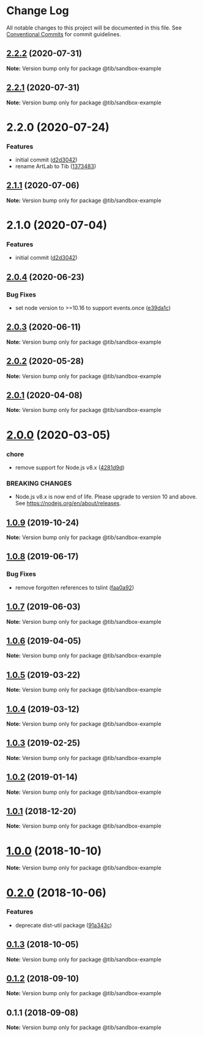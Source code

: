 # Change Log

All notable changes to this project will be documented in this file.
See [Conventional Commits](https://conventionalcommits.org) for commit guidelines.

## [2.2.2](https://github.com/tibjs/framework/compare/@tib/sandbox-example@2.2.1...@tib/sandbox-example@2.2.2) (2020-07-31)

**Note:** Version bump only for package @tib/sandbox-example





## [2.2.1](https://github.com/tibjs/framework/compare/@tib/sandbox-example@2.2.0...@tib/sandbox-example@2.2.1) (2020-07-31)

**Note:** Version bump only for package @tib/sandbox-example





# 2.2.0 (2020-07-24)


### Features

* initial commit ([d2d3042](https://github.com/tibjs/framework/commit/d2d3042c9282625e4f5e8006d391d1c4ac42fc7d))
* rename ArtLab to Tib ([1373483](https://github.com/tibjs/framework/commit/1373483d3294162f9aa827a5e158b8a529d32338))





## [2.1.1](https://github.com/tibjs/framework/compare/@tib/sandbox-example@2.1.0...@tib/sandbox-example@2.1.1) (2020-07-06)

**Note:** Version bump only for package @tib/sandbox-example





# 2.1.0 (2020-07-04)


### Features

* initial commit ([d2d3042](https://github.com/tibjs/framework/commit/d2d3042c9282625e4f5e8006d391d1c4ac42fc7d))





## [2.0.4](https://github.com/tibjs/framework/compare/@tib/sandbox-example@2.0.3...@tib/sandbox-example@2.0.4) (2020-06-23)


### Bug Fixes

* set node version to >=10.16 to support events.once ([e39da1c](https://github.com/tibjs/framework/commit/e39da1ca47728eafaf83c10ce35b09b03b6a4edc))





## [2.0.3](https://github.com/tibjs/framework/compare/@tib/sandbox-example@2.0.2...@tib/sandbox-example@2.0.3) (2020-06-11)

**Note:** Version bump only for package @tib/sandbox-example





## [2.0.2](https://github.com/tibjs/framework/compare/@tib/sandbox-example@2.0.1...@tib/sandbox-example@2.0.2) (2020-05-28)

**Note:** Version bump only for package @tib/sandbox-example





## [2.0.1](https://github.com/tibjs/framework/compare/@tib/sandbox-example@2.0.0...@tib/sandbox-example@2.0.1) (2020-04-08)

**Note:** Version bump only for package @tib/sandbox-example





# [2.0.0](https://github.com/tibjs/framework/compare/@tib/sandbox-example@1.0.9...@tib/sandbox-example@2.0.0) (2020-03-05)


### chore

* remove support for Node.js v8.x ([4281d9d](https://github.com/tibjs/framework/commit/4281d9df50f0715d32879e1442a90b643ec8f542))


### BREAKING CHANGES

* Node.js v8.x is now end of life. Please upgrade to version
10 and above. See https://nodejs.org/en/about/releases.





## [1.0.9](https://github.com/tibjs/framework/compare/@tib/sandbox-example@1.0.8...@tib/sandbox-example@1.0.9) (2019-10-24)

**Note:** Version bump only for package @tib/sandbox-example





## [1.0.8](https://github.com/tibjs/framework/compare/@tib/sandbox-example@1.0.7...@tib/sandbox-example@1.0.8) (2019-06-17)


### Bug Fixes

* remove forgotten references to tslint ([faa0a92](https://github.com/tibjs/framework/commit/faa0a92))





## [1.0.7](https://github.com/tibjs/framework/compare/@tib/sandbox-example@1.0.6...@tib/sandbox-example@1.0.7) (2019-06-03)

**Note:** Version bump only for package @tib/sandbox-example





## [1.0.6](https://github.com/tibjs/framework/compare/@tib/sandbox-example@1.0.5...@tib/sandbox-example@1.0.6) (2019-04-05)

**Note:** Version bump only for package @tib/sandbox-example





## [1.0.5](https://github.com/tibjs/framework/compare/@tib/sandbox-example@1.0.4...@tib/sandbox-example@1.0.5) (2019-03-22)

**Note:** Version bump only for package @tib/sandbox-example





## [1.0.4](https://github.com/tibjs/framework/compare/@tib/sandbox-example@1.0.3...@tib/sandbox-example@1.0.4) (2019-03-12)

**Note:** Version bump only for package @tib/sandbox-example





## [1.0.3](https://github.com/tibjs/framework/compare/@tib/sandbox-example@1.0.2...@tib/sandbox-example@1.0.3) (2019-02-25)

**Note:** Version bump only for package @tib/sandbox-example





## [1.0.2](https://github.com/tibjs/framework/compare/@tib/sandbox-example@1.0.1...@tib/sandbox-example@1.0.2) (2019-01-14)

**Note:** Version bump only for package @tib/sandbox-example





## [1.0.1](https://github.com/tibjs/framework/compare/@tib/sandbox-example@1.0.0...@tib/sandbox-example@1.0.1) (2018-12-20)

**Note:** Version bump only for package @tib/sandbox-example





# [1.0.0](https://github.com/tibjs/framework/compare/@tib/sandbox-example@0.2.0...@tib/sandbox-example@1.0.0) (2018-10-10)

**Note:** Version bump only for package @tib/sandbox-example





<a name="0.2.0"></a>
# [0.2.0](https://github.com/tibjs/framework/compare/@tib/sandbox-example@0.1.3...@tib/sandbox-example@0.2.0) (2018-10-06)


### Features

* deprecate dist-util package ([91a343c](https://github.com/tibjs/framework/commit/91a343c))





<a name="0.1.3"></a>
## [0.1.3](https://github.com/tibjs/framework/compare/@tib/sandbox-example@0.1.2...@tib/sandbox-example@0.1.3) (2018-10-05)

**Note:** Version bump only for package @tib/sandbox-example





<a name="0.1.2"></a>
## [0.1.2](https://github.com/tibjs/framework/compare/@tib/sandbox-example@0.1.1...@tib/sandbox-example@0.1.2) (2018-09-10)

**Note:** Version bump only for package @tib/sandbox-example





<a name="0.1.1"></a>
## 0.1.1 (2018-09-08)

**Note:** Version bump only for package @tib/sandbox-example
